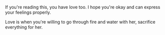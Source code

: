 If you're reading this, you have love too.
I hope you're okay and can express your feelings properly.

Love is when you're willing to go through fire and water with her, sacrifice everything for her.
